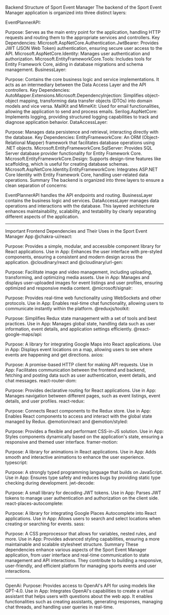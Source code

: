Backend Structure of Sport Event Manager
The backend of the Sport Event Manager application is organized into three distinct layers:

EventPlannerAPI:

Purpose: Serves as the main entry point for the application, handling HTTP requests and routing them to the appropriate services and controllers.
Key Dependencies:
Microsoft.AspNetCore.Authentication.JwtBearer: Provides JWT (JSON Web Token) authentication, ensuring secure user access to the API.
Microsoft.AspNetCore.Identity: Manages user authentication and authorization.
Microsoft.EntityFrameworkCore.Tools: Includes tools for Entity Framework Core, aiding in database migrations and schema management.
BusinessLayer:

Purpose: Contains the core business logic and service implementations. It acts as an intermediary between the Data Access Layer and the API controllers.
Key Dependencies:
AutoMapper.Extensions.Microsoft.DependencyInjection: Simplifies object-object mapping, transforming data transfer objects (DTOs) into domain models and vice versa.
MailKit and MimeKit: Used for email functionalities, allowing the application to send and process emails.
Serilog.AspNetCore: Implements logging, providing structured logging capabilities to track and diagnose application behavior.
DataAccessLayer:

Purpose: Manages data persistence and retrieval, interacting directly with the database.
Key Dependencies:
EntityFrameworkCore: An ORM (Object-Relational Mapper) framework that facilitates database operations using .NET objects.
Microsoft.EntityFrameworkCore.SqlServer: Provides SQL Server database provider functionality for Entity Framework Core.
Microsoft.EntityFrameworkCore.Design: Supports design-time features like scaffolding, which is useful for creating database schemas.
Microsoft.AspNetCore.Identity.EntityFrameworkCore: Integrates ASP.NET Core Identity with Entity Framework Core, handling user-related data operations.
Summary
The backend is organized into three layers to ensure a clean separation of concerns:

EventPlannerAPI handles the API endpoints and routing.
BusinessLayer contains the business logic and services.
DataAccessLayer manages data operations and interactions with the database.
This layered architecture enhances maintainability, scalability, and testability by clearly separating different aspects of the application.



-----------------------------------------------------------------------------------------------------------------------------------------------


Important Frontend Dependencies and Their Uses in the Sport Event Manager App
@chakra-ui/react:

Purpose: Provides a simple, modular, and accessible component library for React applications.
Use in App: Enhances the user interface with pre-styled components, ensuring a consistent and modern design across the application.
@cloudinary/react and @cloudinary/url-gen:

Purpose: Facilitate image and video management, including uploading, transforming, and optimizing media assets.
Use in App: Manages and displays user-uploaded images for event listings and user profiles, ensuring optimized and responsive media content.
@microsoft/signalr:

Purpose: Provides real-time web functionality using WebSockets and other protocols.
Use in App: Enables real-time chat functionality, allowing users to communicate instantly within the platform.
@reduxjs/toolkit:

Purpose: Simplifies Redux state management with a set of tools and best practices.
Use in App: Manages global state, handling data such as user information, event details, and application settings efficiently.
@react-google-maps/api:

Purpose: A library for integrating Google Maps into React applications.
Use in App: Displays event locations on a map, allowing users to see where events are happening and get directions.
axios:

Purpose: A promise-based HTTP client for making API requests.
Use in App: Facilitates communication between the frontend and backend, fetching and posting data such as user authentication, event details, and chat messages.
react-router-dom:

Purpose: Provides declarative routing for React applications.
Use in App: Manages navigation between different pages, such as event listings, event details, and user profiles.
react-redux:

Purpose: Connects React components to the Redux store.
Use in App: Enables React components to access and interact with the global state managed by Redux.
@emotion/react and @emotion/styled:

Purpose: Provides a flexible and performant CSS-in-JS solution.
Use in App: Styles components dynamically based on the application's state, ensuring a responsive and themed user interface.
framer-motion:

Purpose: A library for animations in React applications.
Use in App: Adds smooth and interactive animations to enhance the user experience.
typescript:

Purpose: A strongly typed programming language that builds on JavaScript.
Use in App: Ensures type safety and reduces bugs by providing static type checking during development.
jwt-decode:

Purpose: A small library for decoding JWT tokens.
Use in App: Parses JWT tokens to manage user authentication and authorization on the client side.
react-places-autocomplete:

Purpose: A library for integrating Google Places Autocomplete into React applications.
Use in App: Allows users to search and select locations when creating or searching for events.
sass:

Purpose: A CSS preprocessor that allows for variables, nested rules, and more.
Use in App: Provides advanced styling capabilities, ensuring a more maintainable and scalable stylesheet structure.
Summary
These dependencies enhance various aspects of the Sport Event Manager application, from user interface and real-time communication to state management and API interactions. They contribute to building a responsive, user-friendly, and efficient platform for managing sports events and user interactions.



-----------------------------------------------------------------------------------------------------------------------------------------------


OpenAi:
Purpose: Provides access to OpenAI's API for using models like GPT-4.0.
Use in App: Integrates OpenAI's capabilities to create a virtual assistant that helps users with questions about the web app. It enables functionalities such as creating assistants, generating responses, managing chat threads, and handling user queries in real-time.





